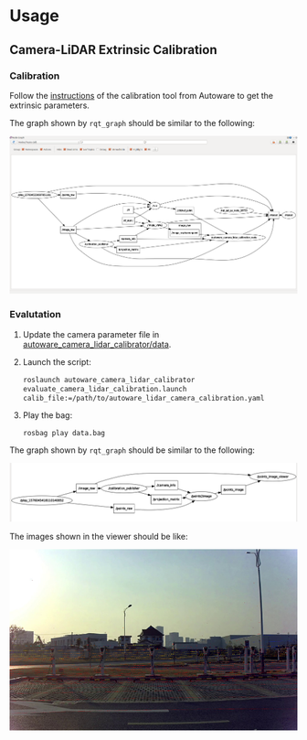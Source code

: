 # Usage

## Camera-LiDAR Extrinsic Calibration

### Calibration

Follow the [instructions](autoware_camera_lidar_calibrator/README.md) of the calibration tool from Autoware to get the extrinsic parameters.

The graph shown by `rqt_graph` should be similar to the following:

![Graph](autoware_camera_lidar_calibrator/docs/calibration_graph.png)

### Evalutation

1. Update the camera parameter file in [autoware_camera_lidar_calibrator/data](autoware_camera_lidar_calibrator/data).
2. Launch the script:
   
   ```
   roslaunch autoware_camera_lidar_calibrator evaluate_camera_lidar_calibration.launch  calib_file:=/path/to/autoware_lidar_camera_calibration.yaml
   ```
3. Play the bag:
   
   ```
   rosbag play data.bag
   ```

The graph shown by `rqt_graph` should be similar to the following:

![Graph](autoware_camera_lidar_calibrator/docs/evaluation_graph.png)

The images shown in the viewer should be like:

![Evalutation](autoware_camera_lidar_calibrator/docs/calibration_evaluation.jpg)